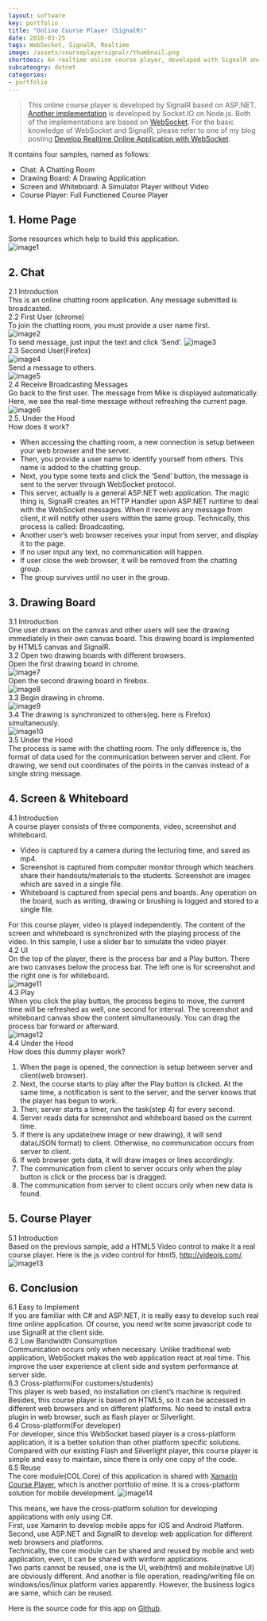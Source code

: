 ```yaml
---
layout: software
key: portfolio
title: "Online Course Player (SignalR)"
date: 2016-03-25
tags: WebSocket, SignalR, Realtime
image: /assets/courseplayersignalr/thumbnail.png
shortdesc: An realtime online course player, developed with SignalR and ASP.NET.
subcateogry: dotnet
categories:
- portfolio
---
```


> This online course player is developed by SignalR based on ASP.NET. [Another implementation](http://jojozhuang.github.io/portfolio/2016/04/03/Online-Course-Player-SocketIO/) is developed by Socket.IO on Node.js. Both of the implementations are based on [WebSocket](https://en.wikipedia.org/wiki/WebSocket). For the basic knowledge of WebSocket and SignalR, please refer to one of my blog posting [Develop Realtime Online Application with WebSocket](http://jojozhuang.github.io/blog/2016/03/07/develop-realtime-online-application-with-websocket/).

It contains four samples, named as follows:

* Chat: A Chatting Room
* Drawing Board: A Drawing Application
* Screen and Whiteboard: A Simulator Player without Video
* Course Player: Full Functioned Course Player

## 1. Home Page  
Some resources which help to build this application.  
![image1](/assets/courseplayersignalr/image1.png)  

## 2. Chat  
2.1 Introduction  
This is an online chatting room application. Any message submitted is broadcasted.  
2.2 First User (chrome)  
To join the chatting room, you must provide a user name first.  
![image2](/assets/courseplayersignalr/image2.png)  
To send message, just input the text and click ‘Send’.
![image3](/assets/courseplayersignalr/image3.png)  
2.3 Second User(Firefox)  
![image4](/assets/courseplayersignalr/image4.png)  
Send a message to others.  
![image5](/assets/courseplayersignalr/image5.png)  
2.4 Receive Broadcasting Messages  
Go back to the first user. The message from Mike is displayed automatically. Here, we see the real-time message   without refreshing the current page.  
![image6](/assets/courseplayersignalr/image6.png)  
2.5. Under the Hood  
How does it work?  

* When accessing the chatting room, a new connection is setup between your web browser and the server.
* Then, you provide a user name to identify yourself from others. This name is added to the chatting group.
* Next, you type some texts and click the ‘Send’ button, the message is sent to the server through WebSocket protocol.
* This server, actually is a general ASP.NET web application. The magic thing is, SignalR creates an HTTP Handler upon ASP.NET runtime to deal with the WebSocket messages. When it receives any message from client, it will notify other users within the same group. Technically, this process is called: Broadcasting.
* Another user’s web browser receives your input from server, and display it to the page.
* If no user input any text, no communication will happen.
* If user close the web browser, it will be removed from the chatting group.
* The group survives until no user in the group.

## 3. Drawing Board  
3.1 Introduction  
One user draws on the canvas and other users will see the drawing immediately in their own canvas board. This drawing board is implemented by HTML5 canvas and SignalR.  
3.2 Open two drawing boards with different browsers.  
Open the first drawing board in chrome.  
![image7](/assets/courseplayersignalr/image7.png)  
Open the second drawing board in firebox.  
![image8](/assets/courseplayersignalr/image8.png)  
3.3 Begin drawing in chrome.  
![image9](/assets/courseplayersignalr/image9.png)  
3.4 The drawing is synchronized to others(eg. here is Firefox) simultaneously.  
![image10](/assets/courseplayersignalr/image10.png)  
3.5 Under the Hood  
The process is same with the chatting room. The only difference is, the format of data used for the communication between server and client. For drawing, we send out coordinates of the points in the canvas instead of a single string message.

## 4. Screen & Whiteboard  
4.1 Introduction  
A course player consists of three components, video, screenshot and whiteboard.  

* Video is captured by a camera during the lecturing time, and saved as mp4.
* Screenshot is captured from computer monitor through which teachers share their handouts/materials to the students. Screenshot are images which are saved in a single file.
* Whiteboard is captured from special pens and boards. Any operation on the board, such as writing, drawing or brushing is logged and stored to a single file.

For this course player, video is played independently. The content of the screen and whiteboard is synchronized with the playing process of the video. In this sample, I use a slider bar to simulate the video player.  
4.2 UI  
On the top of the player, there is the process bar and a Play button. There are two canvases below the process bar. The left one is for screenshot and the right one is for whiteboard.  
![image11](/assets/courseplayersignalr/image11.png)  
4.3 Play  
When you click the play button, the process begins to move, the current time will be refreshed as well, one second for interval. The screenshot and whiteboard canvas show the content simultaneously. You can drag the process bar forward or afterward.  
![image12](/assets/courseplayersignalr/image12.png)  
4.4 Under the Hood  
How does this dummy player work?  
1) When the page is opened, the connection is setup between server and client(web browser).  
2) Next, the course starts to play after the Play button is clicked. At the same time, a notification is sent to the server, and the server knows that the player has begun to work.  
3) Then, server starts a timer, run the task(step 4) for every second.  
4) Server reads data for screenshot and whiteboard based on the current time.  
5) If there is any update(new image or new drawing), it will send data(JSON format) to client. Otherwise, no communication occurs from server to client.  
6) If web browser gets data, it will draw images or lines accordingly.  
7) The communication from client to server occurs only when the play button is click or the process bar is dragged.
8) The communication from server to client occurs only when new data is found.  

## 5. Course Player  
5.1 Introduction  
Based on the previous sample, add a HTML5 Video control to make it a real course player. Here is the js video control for html5, http://videojs.com/.  
![image13](/assets/courseplayersignalr/image13.png)  

## 6. Conclusion  
6.1 Easy to Implement  
If you are familiar with C\# and ASP.NET, it is really easy to develop such real time online application. Of course, you need write some javascript code to use SignalR at the client side.  
6.2 Low Bandwidth Consumption  
Communication occurs only when necessary. Unlike traditional web application, WebSocket makes the web application react at real time. This improve the user experience at client side and system performance at server side.  
6.3 Cross-platform(For customers/students)  
This player is web based, no installation on client’s machine is required. Besides, this course player is based on HTML5, so it can be accessed in different web browsers and on different platforms. No need to install extra plugin in web browser, such as flash player or Silverlight.  
6.4 Cross-platform(For developer)  
For developer, since this WebSocket based player is a cross-platform application, it is a better solution than other platform specific solutions. Compared with our existing Flash and Silverlight player, this course player is simple and easy to maintain, since there is only one copy of the code.  
6.5 Reuse  
The core module(COL.Core) of this application is shared with [Xamarin Course Player](http://jojozhuang.github.io/portfolio/2016/01/25/Xamarin-Course-Player/), which is another portfolio of mine. It is a cross-platform solution for mobile development.
![image14](/assets/courseplayersignalr/image14.png)  

This means, we have the cross-platform solution for developing applications with only using C\#.  
First, use Xamarin to develop mobile apps for iOS and Android Platform.  
Second, use ASP.NET and SignalR to develop web application for different web browsers and platforms.  
Technically, the core module can be shared and reused by mobile and web application, even, it can be shared with winform applications.  
Two parts cannot be reused, one is the UI, web(html) and mobile(native UI) are obviously different. And another is file operation, reading/writing file on windows/ios/linux platform varies apparently. However, the business logics are same, which can be reused.  

Here is the source code for this app on [Github](https://github.com/jojozhuang/Study/tree/master/DotNet/SignalR).
